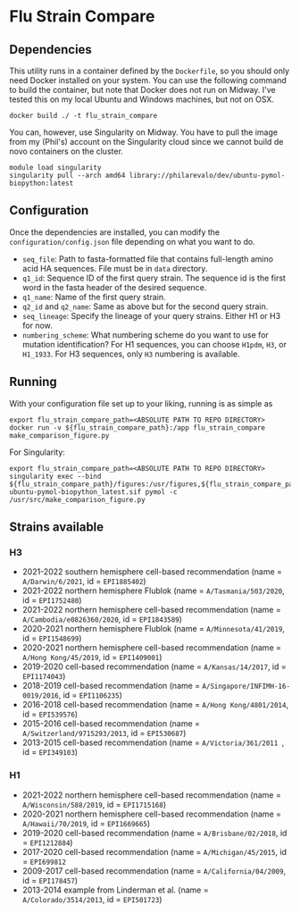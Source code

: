 # Flu Strain Compare

## Dependencies

This utility runs in a container defined by the `Dockerfile`, so you should only need Docker installed on your system. You can use the following command to build the container, but note that Docker does not run on Midway. I've tested this on my local Ubuntu and Windows machines, but not on OSX.

```
docker build ./ -t flu_strain_compare
```

You can, however, use Singularity on Midway. You have to pull the image from my (Phil's) account on the Singularity cloud since we cannot build de novo containers on the cluster.

```
module load singularity
singularity pull --arch amd64 library://philarevalo/dev/ubuntu-pymol-biopython:latest
```

## Configuration

Once the dependencies are installed, you can modify the `configuration/config.json` file depending on what you want to do.

* `seq_file`: Path to fasta-formatted file that contains full-length amino acid HA sequences. File must be in `data` directory.
* `q1_id`: Sequence ID of the first query strain. The sequence id is the first word in the fasta header of the desired sequence.
* `q1_name`: Name of the first query strain.
* `q2_id` and `q2_name`: Same as above but for the second query strain.
* `seq_lineage`: Specify the lineage of your query strains. Either H1 or H3 for now.
* `numbering_scheme`: What numbering scheme do you want to use for mutation identification? For H1 sequences, you can choose `H1pdm`, `H3`, or `H1_1933`. For H3 sequences, only `H3` numbering is available.

## Running 

With your configuration file set up to your liking, running is as simple as

```
export flu_strain_compare_path=<ABSOLUTE PATH TO REPO DIRECTORY>
docker run -v ${flu_strain_compare_path}:/app flu_strain_compare make_comparison_figure.py
```

For Singularity:

```
export flu_strain_compare_path=<ABSOLUTE PATH TO REPO DIRECTORY>
singularity exec --bind ${flu_strain_compare_path}/figures:/usr/figures,${flu_strain_compare_path}/configuration:/usr/configuration,${flu_strain_compare_path}/data:/usr/data,${flu_strain_compare_path}/src:/usr/src ubuntu-pymol-biopython_latest.sif pymol -c /usr/src/make_comparison_figure.py
```

## Strains available
### H3
* 2021-2022 southern hemisphere cell-based recommendation (name = `A/Darwin/6/2021`, id = `EPI1885402`)
* 2021-2022 northern hemisphere Flublok (name = `A/Tasmania/503/2020`, id = `EPI1752480`)
* 2021-2022 northern hemisphere cell-based recommendation (name = `A/Cambodia/e0826360/2020`, id =  `EPI1843589`)
* 2020-2021 northern hemisphere Flublok (name = `A/Minnesota/41/2019`, id = `EPI1548699`)
* 2020-2021 northern hemisphere cell-based recommendation (name = `A/Hong Kong/45/2019`, id = `EPI1409001`) 
* 2019-2020 cell-based recommendation (name = `A/Kansas/14/2017`, id = `EPI1174043`)
* 2018-2019 cell-based recommendation (name = `A/Singapore/INFIMH-16-0019/2016`, id = `EPI1106235`)
* 2016-2018 cell-based recommendation (name = `A/Hong Kong/4801/2014`, id = `EPI539576`)
* 2015-2016 cell-based recommendation (name = `A/Switzerland/9715293/2013`, id = `EPI530687`)
* 2013-2015 cell-based recommendation (name = `A/Victoria/361/2011 `, id = `EPI349103`)
### H1
* 2021-2022 northern hemisphere cell-based recommendation (name = `A/Wisconsin/588/2019`, id = `EPI1715168`)
* 2020-2021 northern hemisphere cell-based recommendation (name = `A/Hawaii/70/2019`, id = `EPI1669665`) 
* 2019-2020 cell-based recommendation (name = `A/Brisbane/02/2018`, id = `EPI1212884`)
* 2017-2020 cell-based recommendation (name = `A/Michigan/45/2015`, id = `EPI699812`
* 2009-2017 cell-based recommendation (name = `A/California/04/2009`, id = `EPI178457`)
* 2013-2014 example from Linderman et al. (name = `A/Colorado/3514/2013`, id = `EPI501723`)
